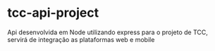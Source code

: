 # tcc-api-project
Api desenvolvida em Node utilizando express para o projeto de TCC, servirá de integração as plataformas web e mobile

